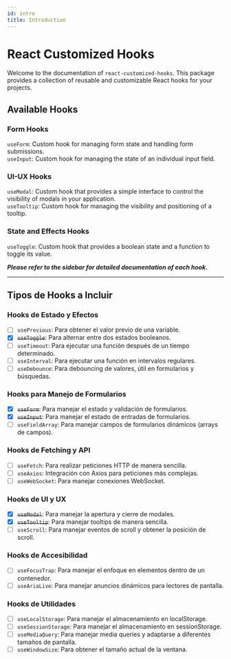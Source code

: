 ```yaml
---
id: intro
title: Introduction
---
```


# React Customized Hooks

Welcome to the documentation of `react-customized-hooks`. This package provides a collection of reusable and customizable React hooks for your projects.

## Available Hooks

### Form Hooks

`useForm`: Custom hook for managing form state and handling form submissions.  
`useInput`: Custom hook for managing the state of an individual input field.

### UI-UX Hooks
`useModal`: Custom hook that provides a simple interface to control the visibility of modals in your application.  
`useTooltip`: Custom hook for managing the visibility and positioning of a tooltip.

### State and Effects Hooks
`useToggle`: Custom hook that provides a boolean state and a function to toggle its value.

***Please refer to the sidebar for detailed documentation of each hook.***

-----------------------------------------------------------------------------------------------------

## Tipos de Hooks a Incluir

### Hooks de Estado y Efectos

- [ ] `usePrevious`: Para obtener el valor previo de una variable.  
- [x] ~~`useToggle`~~: Para alternar entre dos estados booleanos.  
- [ ] `useTimeout`: Para ejecutar una función después de un tiempo determinado.  
- [ ] `useInterval`: Para ejecutar una función en intervalos regulares.  
- [ ] `useDebounce`: Para debouncing de valores, útil en formularios y búsquedas.  

### Hooks para Manejo de Formularios

- [x] ~~`useForm`~~: Para manejar el estado y validación de formularios.  
- [x] ~~`useInput`~~: Para manejar el estado de entradas de formularios.  
- [ ] `useFieldArray`: Para manejar campos de formularios dinámicos (arrays de campos).  

### Hooks de Fetching y API

- [ ] `useFetch`: Para realizar peticiones HTTP de manera sencilla.  
- [ ] `useAxios`: Integración con Axios para peticiones más complejas.  
- [ ] `useWebSocket`: Para manejar conexiones WebSocket.  

### Hooks de UI y UX

- [x] ~~`useModal`~~: Para manejar la apertura y cierre de modales.
- [x] ~~`useTooltip`~~: Para manejar tooltips de manera sencilla.  
- [ ] `useScroll`: Para manejar eventos de scroll y obtener la posición de scroll.  

### Hooks de Accesibilidad

- [ ] `useFocusTrap`: Para manejar el enfoque en elementos dentro de un contenedor.  
- [ ] `useAriaLive`: Para manejar anuncios dinámicos para lectores de pantalla.  

### Hooks de Utilidades

- [ ] `useLocalStorage`: Para manejar el almacenamiento en localStorage.  
- [ ] `useSessionStorage`: Para manejar el almacenamiento en sessionStorage.  
- [ ] `useMediaQuery`: Para manejar media queries y adaptarse a diferentes tamaños de pantalla.  
- [ ] `useWindowSize`: Para obtener el tamaño actual de la ventana.  
